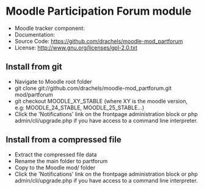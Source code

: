 # Moodle Participation Forum module
- Moodle tracker component: 
- Documentation: 
- Source Code: https://github.com/drachels/moodle-mod_partforum
- License: http://www.gnu.org/licenses/gpl-2.0.txt

## Install from git
- Navigate to Moodle root folder
- git clone git://github.com/drachels/moodle-mod_partforum.git mod/partforum
- git checkout MOODLE_XY_STABLE (where XY is the moodle version, e.g: MOODLE_24_STABLE, MOODLE_25_STABLE...)
- Click the 'Notifications' link on the frontpage administration block or php admin/cli/upgrade.php if you have access to a command line interpreter.

## Install from a compressed file
- Extract the compressed file data
- Rename the main folder to partforum
- Copy to the Moodle mod/ folder
- Click the 'Notifications' link on the frontpage administration block or php admin/cli/upgrade.php if you have access to a command line interpreter.

